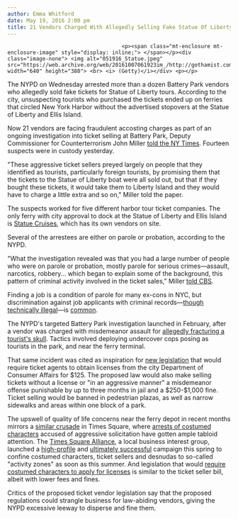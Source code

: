 ```yaml
---
author: Emma Whitford
date: May 19, 2016 2:00 pm
title: 21 Vendors Charged With Allegedly Selling Fake Statue Of Liberty Tickets
---
```


	
										<p><span class="mt-enclosure mt-enclosure-image" style="display: inline;"> </span></p><div class="image-none"> <img alt="051916_Statue.jpeg" src="https://web.archive.org/web/20161007061923im_/http://gothamist.com/attachments/nyc_ewhitford/051916_Statue.jpeg" width="640" height="380"> <br> <i> (Getty)</i></div> <p></p>

<p>The NYPD on Wednesday arrested more than a dozen Battery Park vendors who allegedly sold fake tickets for Statue of Liberty tours. According to the city, unsuspecting tourists who purchased the tickets ended up on ferries that circled New York Harbor without the advertised stopovers at the Statue of Liberty and Ellis Island. </p>

<p>Now 21 vendors are facing fraudulent accosting charges as part of an ongoing investigation into ticket selling at Battery Park, Deputy Commissioner for Counterterrorism John Miller <a href="https://web.archive.org/web/20161007061923/http://www.nytimes.com/2016/05/19/nyregion/21-vendors-face-charges-of-selling-fake-tickets-to-the-statue-of-liberty.html">told the NY Times</a>. Fourteen suspects were in custody yesterday.  </p>

<p>&quot;These aggressive ticket sellers preyed largely on people that they identified as tourists, particularly foreign tourists, by promising them that the tickets to the Statue of Liberty boat were all sold out, but that if they bought these tickets, it would take them to Liberty Island and they would have to charge a little extra and so on,&quot; Miller told the paper. </p>

<p>The suspects worked for five different harbor tour ticket companies. The only ferry with city approval to dock at the Statue of Liberty and Ellis Island is <a href="https://web.archive.org/web/20161007061923/https://www.statuecruises.com/">Statue Cruises</a>, which has its own vendors on site. </p>

<p>Several of the arrestees are either on parole or probation, according to the NYPD. </p>

<p>&quot;What the investigation revealed was that you had a large number of people who were on parole or probation, mostly parole for serious crimes&#x2014;assault, narcotics, robbery... which began to explain some of the background, this pattern of criminal activity involved in the ticket sales,&#x201D; Miller <a href="https://web.archive.org/web/20161007061923/http://newyork.cbslocal.com/2016/05/18/fake-statue-of-liberty-tickets/">told CBS</a>. </p>

<p>Finding a job is a condition of parole for many ex-cons in NYC, but discrimination against job applicants with criminal records&#x2014;<a href="https://web.archive.org/web/20161007061923/http://gothamist.com/2015/06/30/fair_chance_bill.php">though technically illegal</a>&#x2014;is <a href="https://web.archive.org/web/20161007061923/http://aclnys.org/nyc-law-on-criminal-background-checks-the-justice-center/">common</a>. </p>

<p>The NYPD&apos;s targeted Battery Park investigation launched in February, after a vendor was charged with misdemeanor assault for <a href="https://web.archive.org/web/20161007061923/http://gothamist.com/2016/02/17/tourists_tickets_assault.php">allegedly fracturing a tourist&apos;s skull</a>. Tactics involved deploying undercover cops posing as tourists in the park, and near the ferry terminal. </p>

<p>That same incident was cited as inspiration for <a href="https://web.archive.org/web/20161007061923/http://beta.gothamist.com/2016/04/13/knocking_the_hustle.php">new legislation</a> that would require ticket agents to obtain licenses from the city Department of Consumer Affairs for $125. The proposed law would also make selling tickets without a license or &quot;in an aggressive manner&quot; a misdemeanor offense punishable by up to three months in jail and a $250-$1,000 fine. Ticket selling would be banned in pedestrian plazas, as well as narrow sidewalks and areas within one block of a park. </p>

<p>The upswell of quality of life concerns near the ferry depot in recent months mirrors a <a href="https://web.archive.org/web/20161007061923/http://gothamist.com/2016/03/29/first_they_came_for_the_creepies.php">similar crusade</a> in Times Square, where <a href="https://web.archive.org/web/20161007061923/http://gothamist.com/2016/02/16/police_force_dark_side.php">arrests of costumed characters</a> accused of aggressive solicitation have gotten ample tabloid attention. The <a href="https://web.archive.org/web/20161007061923/http://www.timessquarenyc.org/index.aspx">Times Square Alliance</a>, a local business interest group, launched a <a href="https://web.archive.org/web/20161007061923/http://gothamist.com/2016/03/28/times_square_disney_crackdown.php">high-profile</a> and <a href="https://web.archive.org/web/20161007061923/http://gothamist.com/2016/04/07/all_who_leave_activity_cage_will_be_dealt_with.php">ultimately successful</a> campaign this spring to confine costumed characters, ticket sellers and desnudas to so-called &quot;activity zones&quot; as soon as this summer. And legislation that would <a href="https://web.archive.org/web/20161007061923/http://gothamist.com/2016/05/05/costume_laws_nyc.php">require costumed characters to apply for licenses</a> is similar to the ticket seller bill, albeit with lower fees and fines. </p>

<p>Critics of the proposed ticket vendor legislation say that the proposed regulations could strangle business for law-abiding vendors, giving the NYPD excessive leeway to disperse and fine them. </p>					
										
									
				